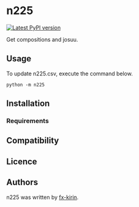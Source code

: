 # n225

[![Latest PyPI version](https://img.shields.io/pypi/v/package_name.svg)](https://pypi.python.org/pypi/n225)

Get compositions and josuu.

## Usage

To update n225.csv, execute the command below.

```
python -m n225
```

## Installation

### Requirements

## Compatibility

## Licence

## Authors

n225 was written by [fx-kirin](fx.kirin@gmail.com).
